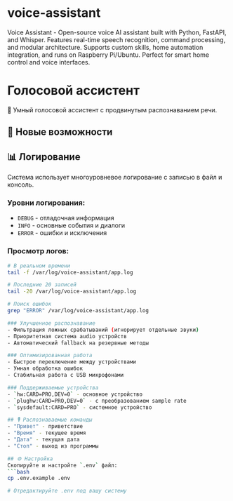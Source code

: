# voice-assistant
Voice Assistant - Open-source voice AI assistant built with Python, FastAPI, and Whisper. Features real-time speech recognition, command processing, and modular architecture. Supports custom skills, home automation integration, and runs on Raspberry Pi/Ubuntu. Perfect for smart home control and voice interfaces.

# Голосовой ассистент

🎯 Умный голосовой ассистент с продвинутым распознаванием речи.

## 🚀 Новые возможности

## 📊 Логирование

Система использует многоуровневое логирование с записью в файл и консоль.

### Уровни логирования:
- `DEBUG` - отладочная информация
- `INFO` - основные события и диалоги  
- `ERROR` - ошибки и исключения

### Просмотр логов:
```bash
# В реальном времени
tail -f /var/log/voice-assistant/app.log

# Последние 20 записей
tail -20 /var/log/voice-assistant/app.log

# Поиск ошибок
grep "ERROR" /var/log/voice-assistant/app.log

### Улучшенное распознавание
- Фильтрация ложных срабатываний (игнорирует отдельные звуки)
- Приоритетная система audio устройств
- Автоматический fallback на резервные методы

### Оптимизированная работа
- Быстрое переключение между устройствами
- Умная обработка ошибок
- Стабильная работа с USB микрофонами

### Поддерживаемые устройства
- `hw:CARD=PRO,DEV=0` - основное устройство
- `plughw:CARD=PRO,DEV=0` - с преобразованием sample rate
- `sysdefault:CARD=PRO` - системное устройство

## 🎙️ Распознаваемые команды
- "Привет" - приветствие
- "Время" - текущее время
- "Дата" - текущая дата  
- "Стоп" - выход из программы

## ⚙️ Настройка
Скопируйте и настройте `.env` файл:
```bash
cp .env.example .env

# Отредактируйте .env под вашу систему
